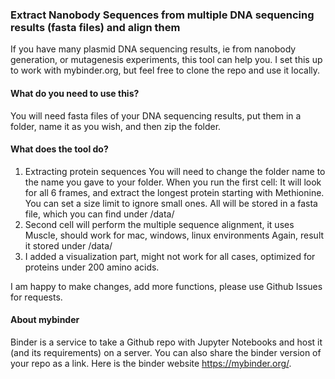 ### Extract Nanobody Sequences from multiple DNA sequencing results (fasta files) and align them

If you have many plasmid DNA sequencing results, ie from nanobody generation, or mutagenesis experiments, this tool can help you. I set this up to work with mybinder.org, but feel free to clone the repo and use it locally.

#### What do you need to use this?
You will need fasta files of your DNA sequencing results, put them in a folder, name it as you wish, and then zip the folder.

#### What does the tool do?
1. Extracting protein sequences
You will need to change the folder name to the name you gave to your folder. When you run the first cell:
It will look for all 6 frames, and extract the longest protein starting with Methionine. You can set a size limit to ignore small ones. All will be stored in a fasta file, which you can find under /data/
2.  Second cell will perform the multiple sequence alignment, it uses Muscle, should work for mac, windows, linux environments
Again, result it stored under /data/
3. I added a visualization part, might not work for all cases, optimized for proteins under 200 amino acids.

I am happy to make changes, add more functions, please use Github Issues for requests.


#### About mybinder

Binder is a service to take a Github repo with Jupyter Notebooks and host it (and its requirements) on a server.
You can also share the binder version of your repo as a link. Here is the binder website https://mybinder.org/.
